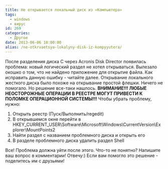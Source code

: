 ```yaml
---
title: Не открывается локальный диск из «Компьютера»
tags:
  - windows
  - вирус
id: 269
categories:
  - Другое
date: 2013-06-06 18:00:00
alias: /ne-otkrvaetsya-lokalyny-disk-iz-kompyyutera/
---
```


После разделения диска C через Acronis Disk Director появилась проблема: новый логический раздел не хотел открываться. Вылезало окошко о том, что не найдено приложение для открытие файла. Как исправить данную ошибку - читайте далее. Открывание локального жесткого диска было похоже на открывание простой флешки. Ничего не помогало. Но решение все-таки нашлось. **ВНИМАНИЕ!!! ЛЮБЫЕ НЕОСТОРОЖНЫЕ ОПЕРАЦИИ В РЕЕСТРЕ МОГУТ ПРИВЕСТИ К ПОЛОМКЕ ОПЕРАЦИОННОЙ СИСТЕМЫ!!!** Чтобы убрать проблему, нужно:

1.  Открыть реестр (Пуск/Выполнить/regedit)
2.  В открывшемся окне перейти в HKEY_CURRENT_USER\Software\Microsoft\Windows\CurrentVersion\Explorer\MountPoints2
3.  Найти раздел с названием проблемного диска и открыть его
4.  В разделе проблемного диска удалить раздел Shell

Все! Проблема должна уйти после этого. Что-то не понятно? Напишите ваш вопрос в комментарии! Отвечу:) Если вам помогло это решение - поделитесь им с друзьями!